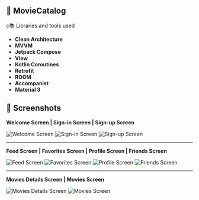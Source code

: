 ## 🎥 MovieCatalog

с📚 Libraries and tools used
- **Clean Architecture**
- **MVVM**
- **Jetpack Compose**
- **View**
- **Kotlin Coroutines**
- **Retrofit**
- **ROOM**
- **Accompanist**
- **Material 3**

## 📱 Screenshots
**Welcome Screen | Sign-in Screen | Sign-up Screen**

![Welcome Screen](https://github.com/user-attachments/assets/a3e05b90-a9ad-49b0-8dc2-16ac79213193)
![Sign-in Screen](https://github.com/user-attachments/assets/28421104-b4ce-429a-8421-c40e90361c22)
![Sign-up Screen](https://github.com/user-attachments/assets/84c8cf33-25d0-4f2e-b016-3d012b6a6d6c)

---

**Feed Screen | Favorites Screen | Profile Screen | Friends Screen**

![Feed Screen](https://github.com/user-attachments/assets/1d117871-5a16-4d2b-bee0-5250e14164ab)
![Favorites Screen](https://github.com/user-attachments/assets/9c017984-419a-4307-886f-6ee5f348f642)
![Profile Screen](https://github.com/user-attachments/assets/d7144c42-a4ef-45aa-8cac-f3455b8cf7be)
![Friends Screen](https://github.com/user-attachments/assets/fc10ba9b-8f14-4363-adcd-bbd4ccb6f124)

---

**Movies Details Screen | Movies Screen**

![Movies Details Screen](https://github.com/user-attachments/assets/84fed5de-f79b-4eba-991b-2e9d6029efe4)
![Movies Screen](https://github.com/user-attachments/assets/72cf7a54-2854-47c7-94dd-b14262ff6fdb)

